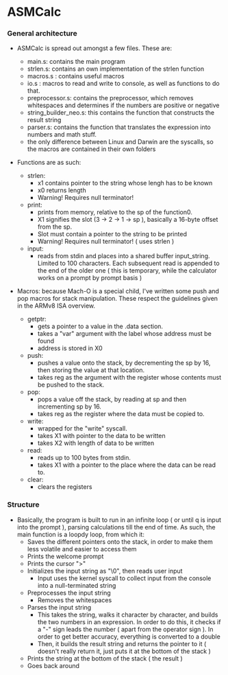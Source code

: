 # ASMCalc

### General architecture
* ASMCalc is spread out amongst a few files. These are: 
    * main.s: contains the main program
    * strlen.s: contains an own implementation of the strlen function
    * macros.s : contains useful macros
    * io.s    : macros to read and write to console, as well as functions to do that.
    * preprocessor.s: contains the preprocessor, which removes whitespaces and determines if the numbers are positive or negative
    * string_builder_neo.s: this contains the function that constructs the result string
    * parser.s: contains the function that translates the expression into numbers and math stuff.
    * the only difference between Linux and Darwin are the syscalls, so the macros are contained in their own folders

* Functions are as such:
    * strlen:
        - x1 contains pointer to the string whose lengh has to be known
        - x0 returns length
        - Warning! Requires null terminator!
    * print:
        - prints from memory, relative to the sp of the function0.
        - X1 signifies the slot (3 -> 2 -> 1 -> sp ), basically a 16-byte offset from the sp.
        - Slot must contain a pointer to the string to be printed
        - Warning! Requires null terminator! ( uses strlen )
    * input:
        - reads from stdin and places into a shared buffer input_string. Limited to 100 characters. Each subsequent read is appended to the end of the older one ( this is temporary, while the calculator works on a prompt by prompt basis )

* Macros: because Mach-O is a special child, I've written some push and pop macros for stack manipulation. These respect the guidelines given in the ARMv8 ISA overview.
    * getptr:
        - gets a pointer to a value in the .data section.
        - takes a "var" argument with the label whose address must be found
        - address is stored in X0
    * push:
        - pushes a value onto the stack, by decrementing the sp by 16, then storing the value at that location.
        - takes reg as the argument with the register whose contents must be pushed to the stack.
    * pop:
        - pops a value off the stack, by reading at sp and then incrementing sp by 16.
        - takes reg as the register where the data must be copied to.
    * write:
        - wrapped for the "write" syscall.
        - takes X1 with pointer to the data to be written
        - takes X2 with length of data to be written
    * read:
        - reads up to 100 bytes from stdin.
        - takes X1 with a pointer to the place where the data can be read to.
    * clear:
        - clears the registers
    
### Structure
* Basically, the program is built to run in an infinite loop ( or until q is input into the prompt ), parsing calculations till the end of time. As such, the main function is a loopdy loop, from which it:
    * Saves the different pointers onto the stack, in order to make them less volatile and easier to access them
    * Prints the welcome prompt
    * Prints the cursor ">"
    * Initializes the input string as "\0", then reads user input
        * Input uses the kernel syscall to collect input from the console into a null-terminated string
    * Preprocesses the input string
        * Removes the whitespaces
    * Parses the input string
        * This takes the string, walks it character by character, and builds the two numbers in an expression. In order to do this, it checks if a "-" sign leads the number ( apart from the operator sign ). In order to get better accuracy, everything is converted to a double
        * Then, it builds the result string and returns the pointer to it ( doesn't really return it, just puts it at the bottom of the stack )
    * Prints the string at the bottom of the stack ( the result )
    * Goes back around
